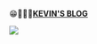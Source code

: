😁🚀👉🏻[**KEVIN'S BLOG**](https://blog.kevinchu.top)

![](https://static.kevinchu.top/blog/assets/img/pokemon-pikachu.gif)
